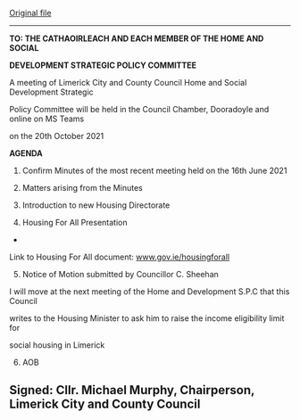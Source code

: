 [Original file](https://www.limerick.ie/sites/default/files/media/documents/2021-10/20102021_spc_final_agenda.pdf)

---
**TO: THE CATHAOIRLEACH AND EACH MEMBER OF THE HOME AND SOCIAL**

**DEVELOPMENT STRATEGIC POLICY COMMITTEE**

A meeting of Limerick City and County Council Home and Social Development Strategic

Policy Committee will be held in the Council Chamber, Dooradoyle and online on MS Teams

on the 20th October 2021

**AGENDA**

1. Confirm Minutes of the most recent meeting held on the 16th June 2021

2. Matters arising from the Minutes

3. Introduction to new Housing Directorate

4. Housing For All Presentation

-

Link to Housing For All document: www.gov.ie/housingforall

5. Notice of Motion submitted by Councillor C. Sheehan

I will move at the next meeting of the Home and Development S.P.C that this Council

writes to the Housing Minister to ask him to raise the income eligibility limit for

social housing in Limerick

6. AOB

Signed: Cllr. Michael Murphy, Chairperson, Limerick City and County Council
---
